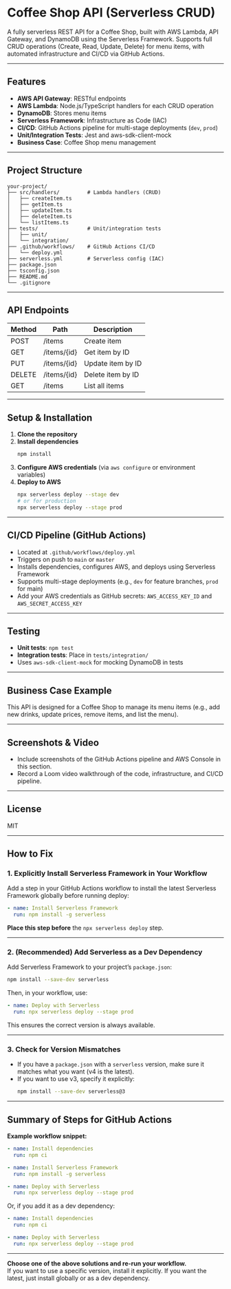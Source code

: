 # Coffee Shop API (Serverless CRUD)

A fully serverless REST API for a Coffee Shop, built with AWS Lambda, API Gateway, and DynamoDB using the Serverless Framework. Supports full CRUD operations (Create, Read, Update, Delete) for menu items, with automated infrastructure and CI/CD via GitHub Actions.

---

## Features
- **AWS API Gateway**: RESTful endpoints
- **AWS Lambda**: Node.js/TypeScript handlers for each CRUD operation
- **DynamoDB**: Stores menu items
- **Serverless Framework**: Infrastructure as Code (IAC)
- **CI/CD**: GitHub Actions pipeline for multi-stage deployments (`dev`, `prod`)
- **Unit/Integration Tests**: Jest and aws-sdk-client-mock
- **Business Case**: Coffee Shop menu management

---

## Project Structure
```
your-project/
├── src/handlers/         # Lambda handlers (CRUD)
│   ├── createItem.ts
│   ├── getItem.ts
│   ├── updateItem.ts
│   ├── deleteItem.ts
│   └── listItems.ts
├── tests/                # Unit/integration tests
│   ├── unit/
│   └── integration/
├── .github/workflows/    # GitHub Actions CI/CD
│   └── deploy.yml
├── serverless.yml        # Serverless config (IAC)
├── package.json
├── tsconfig.json
├── README.md
└── .gitignore
```

---

## API Endpoints
| Method | Path         | Description         |
|--------|--------------|--------------------|
| POST   | /items       | Create item        |
| GET    | /items/{id}  | Get item by ID     |
| PUT    | /items/{id}  | Update item by ID  |
| DELETE | /items/{id}  | Delete item by ID  |
| GET    | /items       | List all items     |

---

## Setup & Installation
1. **Clone the repository**
2. **Install dependencies**
   ```bash
   npm install
   ```
3. **Configure AWS credentials** (via `aws configure` or environment variables)
4. **Deploy to AWS**
   ```bash
   npx serverless deploy --stage dev
   # or for production
   npx serverless deploy --stage prod
   ```

---

## CI/CD Pipeline (GitHub Actions)
- Located at `.github/workflows/deploy.yml`
- Triggers on push to `main` or `master`
- Installs dependencies, configures AWS, and deploys using Serverless Framework
- Supports multi-stage deployments (e.g., `dev` for feature branches, `prod` for main)
- Add your AWS credentials as GitHub secrets: `AWS_ACCESS_KEY_ID` and `AWS_SECRET_ACCESS_KEY`

---

## Testing
- **Unit tests**: `npm test`
- **Integration tests**: Place in `tests/integration/`
- Uses `aws-sdk-client-mock` for mocking DynamoDB in tests

---

## Business Case Example
This API is designed for a Coffee Shop to manage its menu items (e.g., add new drinks, update prices, remove items, and list the menu).

---

## Screenshots & Video
- Include screenshots of the GitHub Actions pipeline and AWS Console in this section.
- Record a Loom video walkthrough of the code, infrastructure, and CI/CD pipeline.

---

## License
MIT 

---

## **How to Fix**

### 1. **Explicitly Install Serverless Framework in Your Workflow**

Add a step in your GitHub Actions workflow to install the latest Serverless Framework globally before running deploy:

```yaml
- name: Install Serverless Framework
  run: npm install -g serverless
```

**Place this step before** the `npx serverless deploy` step.

---

### 2. **(Recommended) Add Serverless as a Dev Dependency**

Add Serverless Framework to your project’s `package.json`:

```bash
npm install --save-dev serverless
```

Then, in your workflow, use:

```yaml
- name: Deploy with Serverless
  run: npx serverless deploy --stage prod
```

This ensures the correct version is always available.

---

### 3. **Check for Version Mismatches**

- If you have a `package.json` with a `serverless` version, make sure it matches what you want (v4 is the latest).
- If you want to use v3, specify it explicitly:
  ```bash
  npm install --save-dev serverless@3
  ```

---

## **Summary of Steps for GitHub Actions**

**Example workflow snippet:**
```yaml
- name: Install dependencies
  run: npm ci

- name: Install Serverless Framework
  run: npm install -g serverless

- name: Deploy with Serverless
  run: npx serverless deploy --stage prod
```

Or, if you add it as a dev dependency:
```yaml
- name: Install dependencies
  run: npm ci

- name: Deploy with Serverless
  run: npx serverless deploy --stage prod
```

---

**Choose one of the above solutions and re-run your workflow.**  
If you want to use a specific version, install it explicitly. If you want the latest, just install globally or as a dev dependency. 